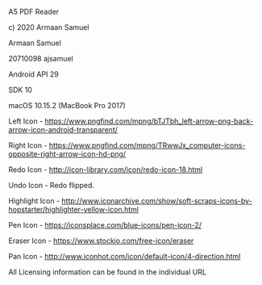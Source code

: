 A5 PDF Reader

c) 2020 Armaan Samuel

Armaan Samuel

20710098 ajsamuel

Android API 29

SDK 10

macOS 10.15.2 (MacBook Pro 2017)

Left Icon - https://www.pngfind.com/mpng/bTJTbh_left-arrow-png-back-arrow-icon-android-transparent/

Right Icon - https://www.pngfind.com/mpng/TRwwJx_computer-icons-opposite-right-arrow-icon-hd-png/

Redo Icon - http://icon-library.com/icon/redo-icon-18.html

Undo Icon - Redo flipped. 

Highlight Icon - http://www.iconarchive.com/show/soft-scraps-icons-by-hopstarter/highlighter-yellow-icon.html

Pen Icon - https://iconsplace.com/blue-icons/pen-icon-2/

Eraser Icon - https://www.stockio.com/free-icon/eraser

Pan Icon - http://www.iconhot.com/icon/default-icon/4-direction.html

All Licensing information can be found in the individual URL